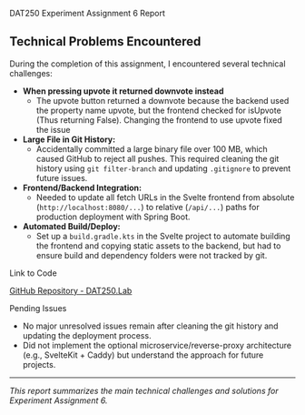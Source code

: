 DAT250 Experiment Assignment 6 Report

## Technical Problems Encountered

During the completion of this assignment, I encountered several technical challenges:

- **When pressing upvote it returned downvote instead** 
  - The upvote button returned a downvote because the backend used the property name upvote, but the frontend checked for isUpvote (Thus returning False). Changing the frontend to use upvote fixed the issue
- **Large File in Git History:**
  - Accidentally committed a large binary file over 100 MB, which caused GitHub to reject all pushes. This required cleaning the git history using `git filter-branch` and updating `.gitignore` to prevent future issues.
- **Frontend/Backend Integration:**
  - Needed to update all fetch URLs in the Svelte frontend from absolute (`http://localhost:8080/...`) to relative (`/api/...`) paths for production deployment with Spring Boot.
- **Automated Build/Deploy:**
  - Set up a `build.gradle.kts` in the Svelte project to automate building the frontend and copying static assets to the backend, but had to ensure build and dependency folders were not tracked by git.

Link to Code

[GitHub Repository - DAT250.Lab](https://github.com/ThomasTolo/Dat250.Lab)

Pending Issues

- No major unresolved issues remain after cleaning the git history and updating the deployment process.
- Did not implement the optional microservice/reverse-proxy architecture (e.g., SvelteKit + Caddy) but understand the approach for future projects.

---

*This report summarizes the main technical challenges and solutions for Experiment Assignment 6.*
